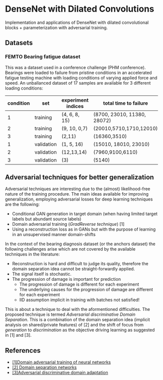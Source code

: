 # DenseNet with Dilated Convolutions
Implementation and applications of DenseNet with dilated convolutional blocks + parameterization with adversarial training.

## Datasets
### FEMTO Bearing fatigue dataset
This was a dataset used in a conference challenge (PHM conference). Bearings were loaded to failure from pristine conditions in an accelerated fatigue testing 
machine with loading conditions of varying applied force and speed. An unballanced dataset of 17 samples are available for 3 different loading conditions:

|condition |set|experiment indices|total time to failure|exp_strings|
|-- | -- | -- | -- |--|
|1| training | (4, 6, 8, 15)| (8700, 23010, 11380, 28072) |... |
|2|training|(9, 10, 0,7)|(20010,5710,1710,12010)|...|
|3|training|(2,11)|(16360,3510) | ...|
|1|validation| (1, 5, 16) | (15010, 18010, 23010) | ...|
|2|validation|(12,13,14)|(7960,9100,6110)|...|
|3|validation|(3) | (5140)|...|


## Adversarial techniques for better generalization
Adversarial techniques are interesting due to the (almost) likelihood-free nature of the training procedure.
The main ideas available for improving generalization, employing adversarial losses for deep learning techniques are the following:

* Conditional GAN generation in target domain (when having limited target labels but abundant source labels)
* Domain adversarial training (*GradReverse technique*) \[1\]
* Using a reconstruction loss as in GANs but with the purpose of learning in an unsupervised manner domain-shifts 

In the context of the bearing diagnosis dataset (or the anchors dataset) the following challenges arise which are not covered by the available techniques in the literature:
* Reconstruction is hard and difficult to judge its quality, therefore the domain separation idea cannot be straight-forwardly applied.
* The signal itself is stochastic.
* The progression of damage is important for prediction 
  * The progression of damage is different for each experiment
  * The underlying causes for the progression of damage are different for each experiment
  * IID assumption implicit in training with batches not satisfied!

This is about a technique to deal with the aformentioned difficulties. The proposed technique is termed *Adversarial discriminative Domain Separation*.
This is a combination of the domain separation idea (implicit analysis on shared/private features) of \[2\] and the shift of focus from *generation* to *discrimination* 
as the objective driving learning as suggested in \[1\] and \[3\]. 

## References
* [\[1\]Domain adversarial training of neural networks](https://arxiv.org/abs/1505.07818)
* [\[2\] Domain separation networks](http://papers.nips.cc/paper/6254-domain-separation-networks.pdf) 
* [\[3\]Adversarial discriminative domain adaptation](http://openaccess.thecvf.com/content_cvpr_2017/papers/Tzeng_Adversarial_Discriminative_Domain_CVPR_2017_paper.pdf)
